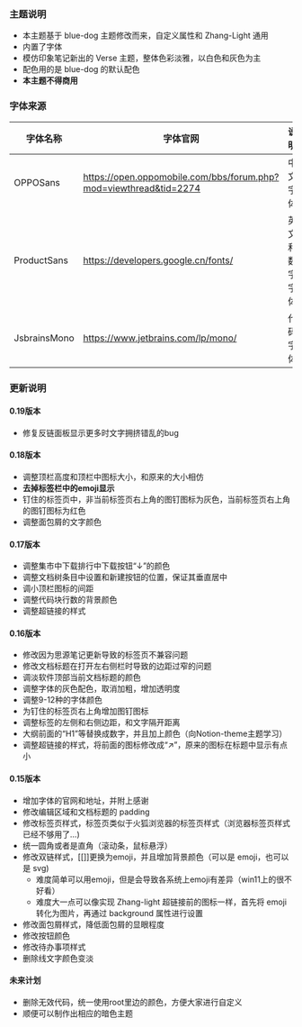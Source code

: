 ### 主题说明

- 本主题基于 blue-dog 主题修改而来，自定义属性和 Zhang-Light 通用
- 内置了字体
- 模仿印象笔记新出的 Verse 主题，整体色彩淡雅，以白色和灰色为主
- 配色用的是 blue-dog 的默认配色
- **本主题不得商用**

### 字体来源

| 字体名称     | 字体官网                                                     | 说明           |
| ------------ | ------------------------------------------------------------ | -------------- |
| OPPOSans     | https://open.oppomobile.com/bbs/forum.php?mod=viewthread&tid=2274 | 中文字体       |
| ProductSans  | https://developers.google.cn/fonts/                          | 英文和数字字体 |
| JsbrainsMono | https://www.jetbrains.com/lp/mono/                           | 代码字体       |

### 更新说明

#### 0.19版本

- 修复反链面板显示更多时文字拥挤错乱的bug

#### 0.18版本

- 调整顶栏高度和顶栏中图标大小，和原来的大小相仿
- **去掉标签栏中的emoji显示**
- 钉住的标签页中，非当前标签页右上角的图钉图标为灰色，当前标签页右上角的图钉图标为红色
- 调整面包屑的文字颜色

#### 0.17版本

- 调整集市中下载排行中下载按钮“↓”的颜色
- 调整文档树条目中设置和新建按钮的位置，保证其垂直居中
- 调小顶栏图标的间距
- 调整代码块行数的背景颜色
- 调整超链接的样式

#### 0.16版本

- 修改因为思源笔记更新导致的标签页不兼容问题
- 修改文档标题在打开左右侧栏时导致的边距过窄的问题
- 调淡软件顶部当前文档标题的颜色
- 调整字体的灰色配色，取消加粗，增加透明度
- 调整9-12种的字体颜色
- 为钉住的标签页右上角增加图钉图标
- 调整标签的左侧和右侧边距，和文字隔开距离
- 大纲前面的“H1”等替换成数字，并且加上颜色（向Notion-theme主题学习）
- 调整超链接的样式，将前面的图标修改成“↗”，原来的图标在标题中显示有点小

#### 0.15版本

- 增加字体的官网和地址，并附上感谢
- 修改编辑区域和文档标题的 padding
- 修改标签页样式，标签页类似于火狐浏览器的标签页样式（浏览器标签页样式已经不够用了...)
- 统一圆角或者是直角（滚动条，鼠标悬浮）
- 修改双链样式，[[]]更换为emoji，并且增加背景颜色（可以是 emoji，也可以是 svg)
  - 难度简单可以用emoji，但是会导致各系统上emoji有差异（win11上的很不好看）
  - 难度大一点可以像实现 Zhang-light 超链接前的图标一样，首先将 emoji 转化为图片，再通过 background 属性进行设置
- 修改面包屑样式，降低面包屑的显眼程度
- 修改按钮颜色
- 修改待办事项样式
- 删除线文字颜色变淡

#### 未来计划

- 删除无效代码，统一使用root里边的颜色，方便大家进行自定义
- 顺便可以制作出相应的暗色主题
